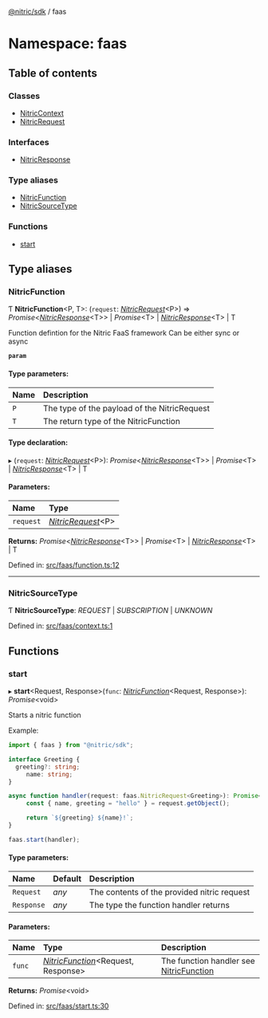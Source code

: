 [@nitric/sdk](../README.md) / faas

# Namespace: faas

## Table of contents

### Classes

- [NitricContext](../classes/faas.nitriccontext.md)
- [NitricRequest](../classes/faas.nitricrequest.md)

### Interfaces

- [NitricResponse](../interfaces/faas.nitricresponse.md)

### Type aliases

- [NitricFunction](faas.md#nitricfunction)
- [NitricSourceType](faas.md#nitricsourcetype)

### Functions

- [start](faas.md#start)

## Type aliases

### NitricFunction

Ƭ **NitricFunction**<P, T\>: (`request`: [*NitricRequest*](../classes/faas.nitricrequest.md)<P\>) => *Promise*<[*NitricResponse*](../interfaces/faas.nitricresponse.md)<T\>\> \| *Promise*<T\> \| [*NitricResponse*](../interfaces/faas.nitricresponse.md)<T\> \| T

Function defintion for the Nitric FaaS framework
Can be either sync or async

**`param`** 

#### Type parameters:

Name | Description |
:------ | :------ |
`P` | The type of the payload of the NitricRequest   |
`T` | The return type of the NitricFunction    |

#### Type declaration:

▸ (`request`: [*NitricRequest*](../classes/faas.nitricrequest.md)<P\>): *Promise*<[*NitricResponse*](../interfaces/faas.nitricresponse.md)<T\>\> \| *Promise*<T\> \| [*NitricResponse*](../interfaces/faas.nitricresponse.md)<T\> \| T

#### Parameters:

Name | Type |
:------ | :------ |
`request` | [*NitricRequest*](../classes/faas.nitricrequest.md)<P\> |

**Returns:** *Promise*<[*NitricResponse*](../interfaces/faas.nitricresponse.md)<T\>\> \| *Promise*<T\> \| [*NitricResponse*](../interfaces/faas.nitricresponse.md)<T\> \| T

Defined in: [src/faas/function.ts:12](https://github.com/nitrictech/node-sdk/blob/1154827/src/faas/function.ts#L12)

___

### NitricSourceType

Ƭ **NitricSourceType**: *REQUEST* \| *SUBSCRIPTION* \| *UNKNOWN*

Defined in: [src/faas/context.ts:1](https://github.com/nitrictech/node-sdk/blob/1154827/src/faas/context.ts#L1)

## Functions

### start

▸ **start**<Request, Response\>(`func`: [*NitricFunction*](faas.md#nitricfunction)<Request, Response\>): *Promise*<void\>

Starts a nitric function

Example:
```typescript
import { faas } from "@nitric/sdk";

interface Greeting {
  greeting?: string;
	 name: string;
}

async function handler(request: faas.NitricRequest<Greeting>): Promise<faas.NitricResponse<string>> {
	 const { name, greeting = "hello" } = request.getObject();

	 return `${greeting} ${name}!`;
}

faas.start(handler);
```

#### Type parameters:

Name | Default | Description |
:------ | :------ | :------ |
`Request` | *any* | The contents of the provided nitric request   |
`Response` | *any* | The type the function handler returns    |

#### Parameters:

Name | Type | Description |
:------ | :------ | :------ |
`func` | [*NitricFunction*](faas.md#nitricfunction)<Request, Response\> | The function handler see [NitricFunction](faas.md#nitricfunction)   |

**Returns:** *Promise*<void\>

Defined in: [src/faas/start.ts:30](https://github.com/nitrictech/node-sdk/blob/1154827/src/faas/start.ts#L30)
